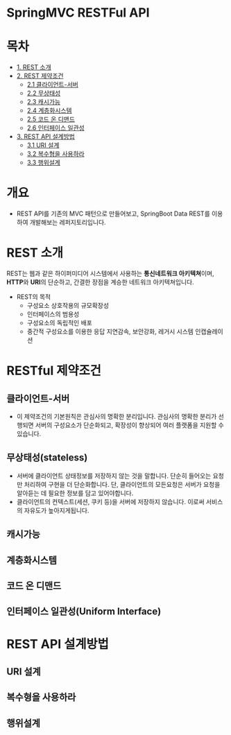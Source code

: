 # SpringMVC RESTFul API
# 목차
- [1. REST 소개](#REST-소개)
- [2. REST 제약조건](#REST-제약조건)
  - [2.1 클라이언트-서버](#클라이언트-서버)
  - [2.2 무상태성](#무상태성(stateless))
  - [2.3 캐시가능](#캐시가능)
  - [2.4 계층화시스템](#계층화시스템)
  - [2.5 코드 온 디맨드](#코드-온-디맨드)
  - [2.6 인터페이스 일관성](#인터페이스-일관성(Uniform-Interface))
- [3. REST API 설계방법](#REST-API-설계방법)
  - [3.1 URI 설계](#URI-설계)
  - [3.2 복수형을 사용하라](#복수형을-사용하라)
  - [3.3 행위설계](#URI-설계)

# 개요
- REST API를 기존의 MVC 패턴으로 만들어보고, SpringBoot Data REST를 이용하여 개발해보는 레퍼지토리입니다.

# REST 소개
REST는 웹과 같은 하이퍼미디어 시스템에서 사용하는 **통신네트워크 아키텍쳐**이며, 
**HTTP**와 **URI**의 단순하고, 간결한 장점을 계승한 네트워크 아키텍쳐입니다.
- REST의 목적
  - 구성요소 상호작용의 규모확장성
  - 인터페이스의 범용성
  - 구성요소의 독립적인 배포
  - 중간적 구성요소를 이용한 응답 지연감속, 보안강화, 레거시 시스템 인캡슐레이션

# RESTful 제약조건
## 클라이언트-서버
- 이 제약조건의 기본원칙은 관심사의 명확한 분리입니다. 관심사의 명확한 분리가 선행되면 서버의 구성요소가 단순화되고, 확장성이 향상되어 여러 플랫폼을 지원할 수 있습니다.
## 무상태성(stateless)
- 서버에 클라이언트 상태정보를 저장하지 않는 것을 말합니다. 단순히 들어오는 요청만 처리하여 구현을 더 단순화합니다. 단, 클라이언트의 모든요청은 서버가 요청을 알아듣는 데 필요한 정보를 담고 있어야합니다.
- 클라이언트의 컨텍스트(세션, 쿠키 등)을 서버에 저장하지 않습니다. 이로써 서비스의 자유도가 높아지게됩니다.
## 캐시가능
## 계층화시스템
## 코드 온 디맨드
## 인터페이스 일관성(Uniform Interface)

# REST API 설계방법
## URI 설계
## 복수형을 사용하라
## 행위설계